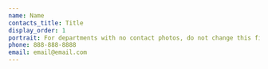 ```yaml
---
name: Name
contacts_title: Title
display_order: 1
portrait: For departments with no contact photos, do not change this field.
phone: 888-888-8888
email: email@email.com
---
```

